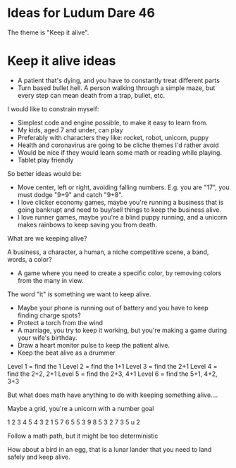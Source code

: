 # Ideas for Ludum Dare 46

The theme is "Keep it alive".

# Keep it alive ideas

- A patient that's dying, and you have to constantly treat different parts
- Turn based bullet hell. A person walking through a simple maze, but every step can mean death from a trap, bullet, etc.

I would like to constrain myself:

- Simplest code and engine possible, to make it easy to learn from.
- My kids, aged 7 and under, can play
- Preferably with characters they like: rocket, robot, unicorn, puppy
- Health and coronavirus are going to be cliche themes I'd rather avoid
- Would be nice if they would learn some math or reading while playing.
- Tablet play friendly

So better ideas would be:

- Move center, left or right, avoiding falling numbers. E.g. you are "17", you must dodge "9+9" and catch "9+8".
- I love clicker economy games, maybe you're running a business that is going bankrupt and need to buy/sell things to keep the business alive.
- I love runner games, maybe you're a blind puppy running, and a unicorn makes rainbows to keep saving you from death.

What are we keeping alive?

A business, a character, a human, a niche competitive scene, a band, words, a color?

- A game where you need to create a specific color, by removing colors from the many in view.

The word "it" is something we want to keep alive.

- Maybe your phone is running out of battery and you have to keep finding charge spots?
- Protect a torch from the wind
- A marriage, you try to keep it working, but you're making a game during your wife's birthday.
- Draw a heart monitor pulse to keep the patient alive.
- Keep the beat alive as a drummer

Level 1 = find the 1
Level 2 = find the 1+1
Level 3 = find the 2+1
Level 4 = find the 2+2, 2+1
Level 5 = find the 2+3, 4+1
Level 6 = find the 5+1, 4+2, 3+3

But what does math have anything to do with keeping something alive....

Maybe a grid, you're a unicorn with a number goal

1 2 3 4 5
4 3 2 1 5
7 6 5 5 3
9 8 5 3 2
7 3 5 u 2

Follow a math path, but it might be too deterministic

How about a bird in an egg, that is a lunar lander that you need to land safely and keep alive.




